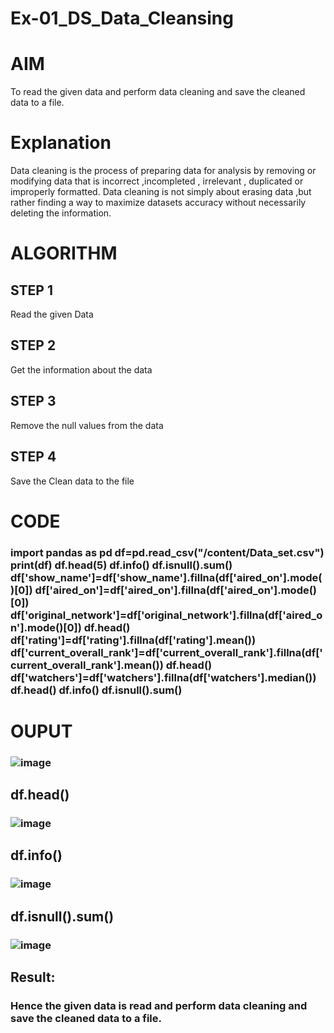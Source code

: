 # Ex-01_DS_Data_Cleansing
# AIM
To read the given data and perform data cleaning and save the cleaned data to a file.

# Explanation
Data cleaning is the process of preparing data for analysis by removing or modifying data that is incorrect ,incompleted , irrelevant , duplicated or improperly formatted. Data cleaning is not simply about erasing data ,but rather finding a way to maximize datasets accuracy without necessarily deleting the information.

# ALGORITHM
## STEP 1
Read the given Data

## STEP 2
Get the information about the data

## STEP 3
Remove the null values from the data

## STEP 4
Save the Clean data to the file

# CODE
### import pandas as pd df=pd.read_csv("/content/Data_set.csv") print(df) df.head(5) df.info() df.isnull().sum() df['show_name']=df['show_name'].fillna(df['aired_on'].mode()[0]) df['aired_on']=df['aired_on'].fillna(df['aired_on'].mode()[0]) df['original_network']=df['original_network'].fillna(df['aired_on'].mode()[0]) df.head() df['rating']=df['rating'].fillna(df['rating'].mean()) df['current_overall_rank']=df['current_overall_rank'].fillna(df['current_overall_rank'].mean()) df.head() df['watchers']=df['watchers'].fillna(df['watchers'].median()) df.head() df.info() df.isnull().sum()
# OUPUT
### ![image](https://user-images.githubusercontent.com/128350225/227574704-c04940a8-c955-4415-92b3-2648119ff954.png)
## df.head()
### ![image](https://user-images.githubusercontent.com/128350225/227574862-f25b54d9-4693-444e-81a5-fa752529df42.png)
## df.info()
### ![image](https://user-images.githubusercontent.com/128350225/227579055-321c991d-bb59-46d5-863e-898cb6997776.png)
## df.isnull().sum()
### ![image](https://user-images.githubusercontent.com/128350225/227575217-680a7e0f-503c-492f-8c4c-3254e4f58ea1.png)
## Result:
### Hence the given data is read and perform data cleaning and save the cleaned data to a file.
